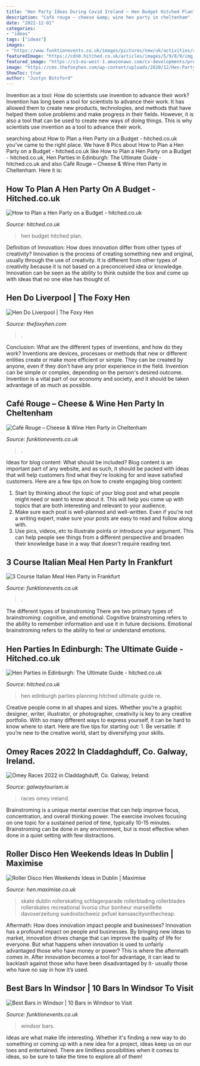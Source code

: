 ```yaml
---
title: "Hen Party Ideas During Covid Ireland ~ Hen Budget Hitched Plan"
description: "Café rouge – cheese &amp; wine hen party in cheltenham"
date: "2022-12-01"
categories:
- "ideas"
tags: ["ideas"]
images:
- "https://www.funktionevents.co.uk/images/pictures/new/uk/activities/cafe-rouge-cheese-afternoon-tea-with-wine/caf-rouge-cheese-afternoon-tea-with-wine-(1600x1200-crop).jpg?v=7c1e912b"
featuredImage: "https://cdn0.hitched.co.uk/articles/images/5/9/8/9/img_59895/EdinburghHenPartiesTN-97d0630.jpg"
featured_image: "https://s3-eu-west-1.amazonaws.com/cv-developments/production/images/d19ef5fc-6d48-6a71-55a7-6849ce9aec8a/roller-disco-skate.jpg"
image: "https://cms.thefoxyhen.com/wp-content/uploads/2020/12/Hen-Party-Liverpool.jpg"
ShowToc: true
author: "Justyn Botsford"
---
```



Invention as a tool: How do scientists use invention to advance their work?
Invention has long been a tool for scientists to advance their work. It has allowed them to create new products, technologies, and methods that have helped them solve problems and make progress in their fields. However, it is also a tool that can be used to create new ways of doing things. This is why scientists use invention as a tool to advance their work.

	

		
searching about How to Plan a Hen Party on a Budget - hitched.co.uk you've came to the right place. We have 8 Pics about How to Plan a Hen Party on a Budget - hitched.co.uk like How to Plan a Hen Party on a Budget - hitched.co.uk, Hen Parties in Edinburgh: The Ultimate Guide - hitched.co.uk and also Café Rouge – Cheese &amp; Wine Hen Party in Cheltenham. Here it is:
		
    
## How To Plan A Hen Party On A Budget - Hitched.co.uk

<img loading=lazy src="https://cdn0.hitched.co.uk/articles/images/9/1/8/9/img_59819/budget-hen-party-ideas-8ad3657.jpg" onerror="this.onerror=null;this.src='https://tse4.mm.bing.net/th?id=OIP.rVrIpP2Xm8J047e9DCg2rgHaHa&amp;pid=15.1';" alt="How to Plan a Hen Party on a Budget - hitched.co.uk">

_Source: hitched.co.uk_

>hen budget hitched plan. 

	

Definition of Innovation: How does innovation differ from other types of creativity?
Innovation is the process of creating something new and original, usually through the use of creativity. It is different from other types of creativity because it is not based on a preconceived idea or knowledge. Innovation can be seen as the ability to think outside the box and come up with ideas that no one else has thought of.

    
## Hen Do Liverpool | The Foxy Hen

<img loading=lazy src="https://cms.thefoxyhen.com/wp-content/uploads/2020/12/Hen-Party-Liverpool.jpg" onerror="this.onerror=null;this.src='https://tse1.mm.bing.net/th?id=OIP.-8DA2kpAt-jS53hRJx8s-QHaE8&amp;pid=15.1';" alt="Hen Do Liverpool | The Foxy Hen">

_Source: thefoxyhen.com_

>. 

	

Conclusion: What are the different types of inventions, and how do they work?
Inventions are devices, processes or methods that new or different entities create or make more efficient or simple. They can be created by anyone, even if they don't have any prior experience in the field. Invention can be simple or complex, depending on the person's desired outcome. Invention is a vital part of our economy and society, and it should be taken advantage of as much as possible.

    
## Café Rouge – Cheese &amp; Wine Hen Party In Cheltenham

<img loading=lazy src="https://www.funktionevents.co.uk/images/pictures/new/uk/activities/cafe-rouge-cheese-afternoon-tea-with-wine/caf-rouge-cheese-afternoon-tea-with-wine-(1600x1200-crop).jpg?v=7c1e912b" onerror="this.onerror=null;this.src='https://tse4.mm.bing.net/th?id=OIP.MzPX1gdMvh_-xa4vHxBujgHaFj&amp;pid=15.1';" alt="Café Rouge – Cheese &amp; Wine Hen Party in Cheltenham">

_Source: funktionevents.co.uk_

>. 

	

Ideas for blog content: What should be included?
Blog content is an important part of any website, and as such, it should be packed with ideas that will help customers find what they're looking for and leave satisfied customers. Here are a few tips on how to create engaging blog content:
1. Start by thinking about the topic of your blog post and what people might need or want to know about it. This will help you come up with topics that are both interesting and relevant to your audience. 
2. Make sure each post is well-planned and well-written. Even if you're not a writing expert, make sure your posts are easy to read and follow along with. 
3. Use pics, videos, etc to illustrate points or introduce your argument. This can help people see things from a different perspective and broaden their knowledge base in a way that doesn't require reading text. 

    
## 3 Course Italian Meal Hen Party In Frankfurt

<img loading=lazy src="https://www.funktionevents.co.uk/images/pictures/new/overseas/frankfurt/3-course-italian-meal/3-course-italian-meal-activity-(1600x1200-crop).jpg?v=5e5c0112" onerror="this.onerror=null;this.src='https://tse3.mm.bing.net/th?id=OIP.98QOgHDAIJHrpHM2ukD6EwHaFj&amp;pid=15.1';" alt="3 Course Italian Meal Hen Party in Frankfurt">

_Source: funktionevents.co.uk_

>. 

	

The different types of brainstroming
There are two primary types of brainstroming: cognitive, and emotional. Cognitive brainstroming refers to the ability to remember information and use it in future decisions. Emotional brainstroming refers to the ability to feel or understand emotions.

    
## Hen Parties In Edinburgh: The Ultimate Guide - Hitched.co.uk

<img loading=lazy src="https://cdn0.hitched.co.uk/articles/images/5/9/8/9/img_59895/EdinburghHenPartiesTN-97d0630.jpg" onerror="this.onerror=null;this.src='https://tse4.mm.bing.net/th?id=OIP.omv1F0y1Ty2MwX3arpgNgQHaHa&amp;pid=15.1';" alt="Hen Parties in Edinburgh: The Ultimate Guide - hitched.co.uk">

_Source: hitched.co.uk_

>hen edinburgh parties planning hitched ultimate guide re. 

	

Creative people come in all shapes and sizes. Whether you’re a graphic designer, writer, illustrator, or photographer, creativity is key to any creative portfolio. With so many different ways to express yourself, it can be hard to know where to start. Here are five tips for starting out: 1. Be versatile: If you’re new to the creative world, start by diversifying your skills.

    
## Omey Races 2022 In Claddaghduff, Co. Galway, Ireland.

<img loading=lazy src="https://www.galwaytourism.ie/wp-content/uploads/2019/04/Omey-Races-1024x768.jpg" onerror="this.onerror=null;this.src='https://tse2.mm.bing.net/th?id=OIP.QhNF-9y4D0DsLEX_8zWBIAHaFj&amp;pid=15.1';" alt="Omey Races 2022 in Claddaghduff, Co. Galway, Ireland.">

_Source: galwaytourism.ie_

>races omey ireland. 

	

Brainstroming is a unique mental exercise that can help improve focus, concentration, and overall thinking power. The exercise involves focusing on one topic for a sustained period of time, typically 10-15 minutes. Brainstroming can be done in any environment, but is most effective when done in a quiet setting with few distractions.

    
## Roller Disco Hen Weekends Ideas In Dublin | Maximise

<img loading=lazy src="https://s3-eu-west-1.amazonaws.com/cv-developments/production/images/d19ef5fc-6d48-6a71-55a7-6849ce9aec8a/roller-disco-skate.jpg" onerror="this.onerror=null;this.src='https://tse1.mm.bing.net/th?id=OIP.1YE_ZJ5jFSgIduUSyQHQLgHaE8&amp;pid=15.1';" alt="Roller Disco Hen Weekends Ideas in Dublin | Maximise">

_Source: hen.maximise.co.uk_

>skate dublin rollerskating schlagerparade rollerblading rollerblades rollerskates recreational livonia chur bonheur marseillette davoserzeitung suedostschweiz pxfuel kansascityonthecheap. 

	

Aftermath: How does innovation impact people and businesses?
Innovation has a profound impact on people and businesses. By bringing new ideas to market, innovation drives change that can improve the quality of life for everyone. But what happens when innovation is used to unfairly advantaged those who have money or power? This is where the aftermath comes in. After innovation becomes a tool for advantage, it can lead to backlash against those who have been disadvantaged by it- usually those who have no say in how it’s used.

    
## Best Bars In Windsor | 10 Bars In Windsor To Visit

<img loading=lazy src="https://www.funktionevents.co.uk/images/pictures/new/6-blog/best-bars-in-windsor-thumbnail-(1200x630-ffffff).jpg?v=c66080e6" onerror="this.onerror=null;this.src='https://tse3.mm.bing.net/th?id=OIP.9RLzpKJog_tHB-MwpEqNegHaD4&amp;pid=15.1';" alt="Best Bars in Windsor | 10 Bars in Windsor to Visit">

_Source: funktionevents.co.uk_

>windsor bars. 

	

Ideas are what make life interesting. Whether it's finding a new way to do something or coming up with a new idea for a project, ideas keep us on our toes and entertained. There are limitless possibilities when it comes to ideas, so be sure to take the time to explore all of them!

